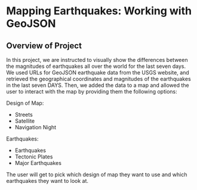 # Mapping Earthquakes: Working with GeoJSON

## Overview of Project
 In this project, we are instructed to visually show the differences between the magnitudes of earthquakes all over the world for the last seven days. We used URLs for GeoJSON earthquake data from the USGS website, and retrieved the geographical coordinates and magnitudes of the earthquakes in the last seven DAYS. Then, we added the data to a map and allowed the user to interact with the map by providing them the following options:
 
 Design of Map:
 
 - Streets
 - Satellite
 - Navigation Night
 
 Earthquakes:
 
 - Earthquakes
 - Tectonic Plates
 - Major Earthquakes
 
 The user will get to pick which design of map they want to use and which earthquakes they want to look at.
